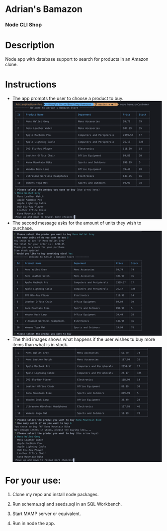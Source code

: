 # Adrian's Bamazon

### Node CLI Shop

# Description

Node app with database support to search for products in an Amazon clone.

# Instructions

- The app prompts the user to choose a product to buy.
  ![Alt text](images/welcome.png "Welcome to the Store")
- The second message asks for the amount of units they wish to purchase.
  ![Alt text](images/orderfulfilled.png "Succesful purchase")
- The third images shows what happens if the user wishes tu buy more items than what is in stock.
  ![Alt text](images/notenoughstock.png "Not enough Stock")

# For your use:

1. Clone my repo and install node packages.

2. Run schema.sql and seeds.sql in an SQL Workbench.

3. Start MAMP server or equivalent.

4. Run in node the app.

